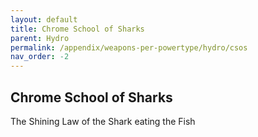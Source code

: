 ```yaml
---
layout: default
title: Chrome School of Sharks
parent: Hydro
permalink: /appendix/weapons-per-powertype/hydro/csos
nav_order: -2
---
```

## Chrome School of Sharks
The Shining Law of the Shark eating the Fish